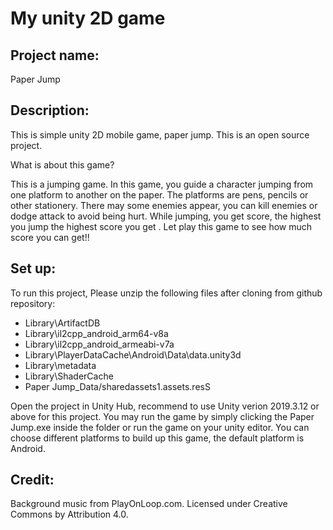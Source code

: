    # My unity 2D game

## Project name:

Paper Jump

## Description:

This is simple unity 2D mobile game, paper jump.
This is an open source project.

What is about this game?

This is a jumping game. In this game, you guide a character jumping from one platform to another on the paper. 
The platforms are pens, pencils or other stationery. 
There may some enemies appear, you can kill enemies or dodge attack to avoid being hurt. 
While jumping, you get score, the highest you jump the highest score you get . 
Let play this game to see how much score you can get!!

## Set up:

To run this project,
Please unzip the following files after cloning from github repository:

* Library\ArtifactDB
* Library\il2cpp_android_arm64-v8a
* Library\il2cpp_android_armeabi-v7a
* Library\PlayerDataCache\Android\Data\data.unity3d
* Library\metadata
* Library\ShaderCache
* Paper Jump_Data/sharedassets1.assets.resS

Open the project in Unity Hub, recommend to use Unity verion 2019.3.12 or above for this project. 
You may run the game by simply clicking the Paper Jump.exe inside the folder or run the game on your unity editor.
You can choose different platforms to build up this game, the default platform is Android.

## Credit:
Background music from PlayOnLoop.com. Licensed under Creative Commons by Attribution 4.0.


